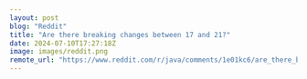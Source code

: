 ```yaml
---
layout: post
blog: "Reddit"
title: "Are there breaking changes between 17 and 21?"
date: 2024-07-10T17:27:18Z
image: images/reddit.png
remote_url: "https://www.reddit.com/r/java/comments/1e01kc6/are_there_breaking_changes_between_17_and_21/"
---
```

